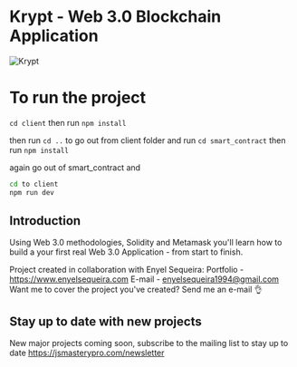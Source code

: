 # Krypt - Web 3.0 Blockchain Application

![Krypt](https://i.ibb.co/DVF4tNW/image.png)

# To run the project

`cd client`
then run
`npm install`

then run
`cd ..`
to go out from client folder and run
`cd smart_contract`
then run
`npm install`

again go out of smart_contract and

```bash
cd to client
npm run dev
```

## Introduction

Using Web 3.0 methodologies, Solidity and Metamask you'll learn how to build a your first real Web 3.0 Application - from start to finish.

Project created in collaboration with Enyel Sequeira:
Portfolio - https://www.enyelsequeira.com
E-mail - enyelsequeira1994@gmail.com
Want me to cover the project you've created? Send me an e-mail 👌

## Stay up to date with new projects

New major projects coming soon, subscribe to the mailing list to stay up to date https://jsmasterypro.com/newsletter
